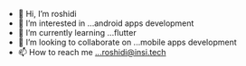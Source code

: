 - 👋 Hi, I’m roshidi
- 👀 I’m interested in ...android apps development
- 🌱 I’m currently learning ...flutter
- 💞️ I’m looking to collaborate on ...mobile apps development
- 📫 How to reach me ...roshidi@insi.tech

<!---
superinsi/superinsi is a ✨ special ✨ repository because its `README.md` (this file) appears on your GitHub profile.
You can click the Preview link to take a look at your changes.
--->
